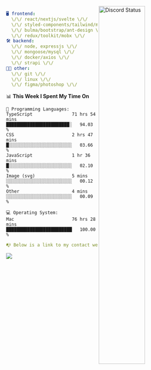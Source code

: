 
<a href="https://discord.com/users/279302975371870218" target="_blank">
    <img width="50%" align="right" alt="Discord Status" src="https://lanyard.cnrad.dev/api/279302975371870218?bg=161B22&borderRadius=5px%205px%200%200&hideTimestamp=true&idleMessage=Just%20chillin%27%20at%20the%20moment&animated=true">
</a>

```yaml
🖥️ frontend: 
  \/\/ react/nextjs/svelte \/\/
  \/\/ styled-components/tailwind/mui/
  \/\/ bulma/bootstrap/ant-design \/\/
  \/\/ redux/toolkit/mobx \/\/
🛠 backend: 
  \/\/ node, expressjs \/\/
  \/\/ mongoose/mysql \/\/
  \/\/ docker/axios \/\/
  \/\/ strapi \/\/
👨‍💻 other: 
  \/\/ git \/\/ 
  \/\/ linux \/\/
  \/\/ figma/photoshop \/\/
```
<!--START_SECTION:waka-->
📊 **This Week I Spent My Time On** 

```text
💬 Programming Languages: 
TypeScript               71 hrs 54 mins      ████████████████████████░   94.03 % 
CSS                      2 hrs 47 mins       █░░░░░░░░░░░░░░░░░░░░░░░░   03.66 % 
JavaScript               1 hr 36 mins        █░░░░░░░░░░░░░░░░░░░░░░░░   02.10 % 
Image (svg)              5 mins              ░░░░░░░░░░░░░░░░░░░░░░░░░   00.12 % 
Other                    4 mins              ░░░░░░░░░░░░░░░░░░░░░░░░░   00.09 % 

💻 Operating System: 
Mac                      76 hrs 28 mins      █████████████████████████   100.00 % 
```


<!--END_SECTION:waka-->
```yaml
📭 Below is a link to my contact website 
```
<a href="https://mxns.xyz" target="_black"> <img src="https://img.shields.io/badge/website-161B22?style=for-the-badge&logo=About.me&logoColor=white"></img> <a/>
